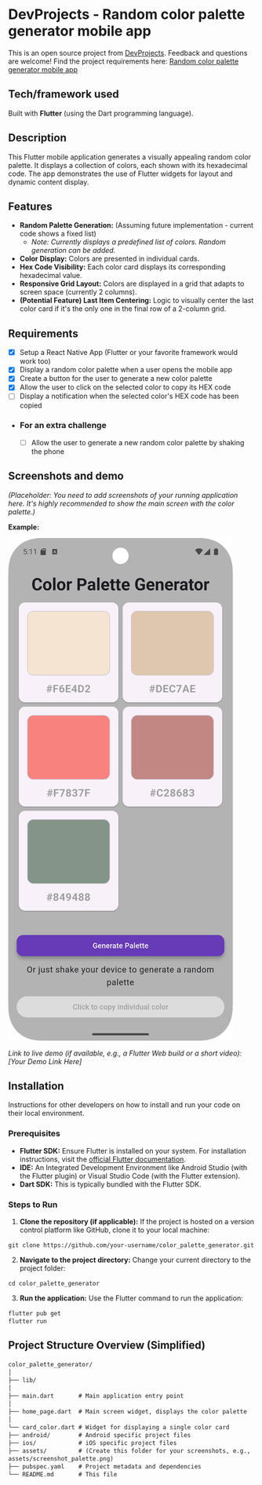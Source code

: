 # DevProjects - Random color palette generator mobile app

This is an open source project from [DevProjects](http://www.codementor.io/projects). Feedback and questions are welcome!
Find the project requirements here: [Random color palette generator mobile app](https://www.codementor.io/projects/mobile/random-color-palette-generator-mobile-app-cfkyclpsex)

## Tech/framework used
Built with **Flutter** (using the Dart programming language).

## Description
This Flutter mobile application generates a visually appealing random color palette. It displays a collection of colors, each shown with its hexadecimal code. The app demonstrates the use of Flutter widgets for layout and dynamic content display.

## Features
-   **Random Palette Generation:** (Assuming future implementation - current code shows a fixed list)
    *   *Note: Currently displays a predefined list of colors. Random generation can be added.*
-   **Color Display:** Colors are presented in individual cards.
-   **Hex Code Visibility:** Each color card displays its corresponding hexadecimal value.
-   **Responsive Grid Layout:** Colors are displayed in a grid that adapts to screen space (currently 2 columns).
-   **(Potential Feature) Last Item Centering:** Logic to visually center the last color card if it's the only one in the final row of a 2-column grid.

## Requirements
* [x] Setup a React Native App (Flutter or your favorite framework would work too)
* [x] Display a random color palette when a user opens the mobile app
* [x] Create a button for the user to generate a new color palette
* [x] Allow the user to click on the selected color to copy its HEX code
* [ ] Display a notification when the selected color's HEX code has been copied

* ### For an extra challenge
  * [ ] Allow the user to generate a new random color palette by shaking the phone


## Screenshots and demo
*(Placeholder: You need to add screenshots of your running application here. It's highly recommended to show the main screen with the color palette.)*

**Example:**

![App Main Screen](assets/screenshot_palette.png)
<!-- ![App Feature X](assets/screenshot_feature_x.png) -->

*Link to live demo (if available, e.g., a Flutter Web build or a short video): [Your Demo Link Here]*

## Installation
Instructions for other developers on how to install and run your code on their local environment.

### Prerequisites
-   **Flutter SDK:** Ensure Flutter is installed on your system. For installation instructions, visit the [official Flutter documentation](https://flutter.dev/docs/get-started/install).
-   **IDE:** An Integrated Development Environment like Android Studio (with the Flutter plugin) or Visual Studio Code (with the Flutter extension).
-   **Dart SDK:** This is typically bundled with the Flutter SDK.

### Steps to Run
1.  **Clone the repository (if applicable):**
    If the project is hosted on a version control platform like GitHub, clone it to your local machine:

```
git clone https://github.com/your-username/color_palette_generator.git
```

2.  **Navigate to the project directory:**
    Change your current directory to the project folder:

```
cd color_palette_generator    
```    

3.  **Run the application:**
    Use the Flutter command to run the application:

```
flutter pub get
flutter run    
```    

## Project Structure Overview (Simplified)
```
color_palette_generator/ 
│   
├── lib/ 
│   
├── main.dart       # Main application entry point 
│   
├── home_page.dart  # Main screen widget, displays the color palette 
│   
└── card_color.dart # Widget for displaying a single color card 
├── android/        # Android specific project files 
├── ios/            # iOS specific project files 
├── assets/         # (Create this folder for your screenshots, e.g., assets/screenshot_palette.png) 
├── pubspec.yaml    # Project metadata and dependencies 
└── README.md       # This file
```